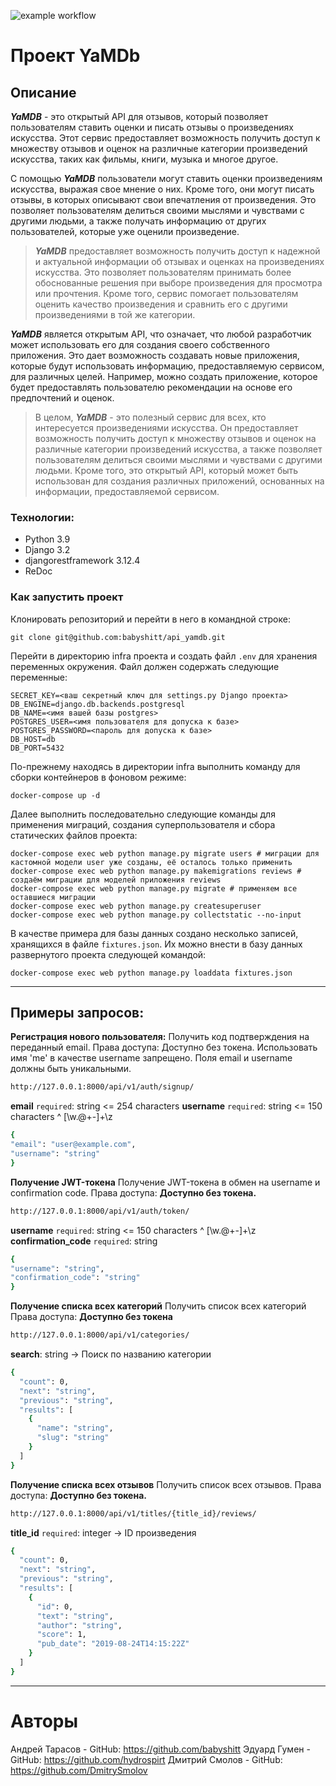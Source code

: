 ![example workflow](https://github.com/DmitrySmolov/yamdb_final/actions/workflows/yamdb_workflow.yml/badge.svg)
# Проект YaMDb
## Описание
***YaMDB*** - это открытый API для отзывов, который позволяет пользователям ставить оценки и писать отзывы о произведениях искусства. Этот сервис предоставляет возможность получить доступ к множеству отзывов и оценок на различные категории произведений искусства, таких как фильмы, книги, музыка и многое другое.

С помощью ***YaMDB*** пользователи могут ставить оценки произведениям искусства, выражая свое мнение о них. Кроме того, они могут писать отзывы, в которых описывают свои впечатления от произведения. Это позволяет пользователям делиться своими мыслями и чувствами с другими людьми, а также получать информацию от других пользователей, которые уже оценили произведение.

> ***YaMDB*** предоставляет возможность получить доступ к надежной и актуальной информации об отзывах и оценках на произведениях искусства. Это позволяет пользователям принимать более обоснованные решения при выборе произведения для просмотра или прочтения. Кроме того, сервис помогает пользователям оценить качество произведения и сравнить его с другими произведениями в той же категории.

***YaMDB*** является открытым API, что означает, что любой разработчик может использовать его для создания своего собственного приложения. Это дает возможность создавать новые приложения, которые будут использовать информацию, предоставляемую сервисом, для различных целей. Например, можно создать приложение, которое будет предоставлять пользователю рекомендации на основе его предпочтений и оценок.

> В целом, ***YaMDB*** - это полезный сервис для всех, кто интересуется произведениями искусства. Он предоставляет возможность получить доступ к множеству отзывов и оценок на различные категории произведений искусства, а также позволяет пользователям делиться своими мыслями и чувствами с другими людьми. Кроме того, это открытый API, который может быть использован для создания различных приложений, основанных на информации, предоставляемой сервисом.
### Технологии:
- Python 3.9
- Django 3.2
- djangorestframework 3.12.4
- ReDoc

### Как запустить проект
Клонировать репозиторий и перейти в него в командной строке:

```
git clone git@github.com:babyshitt/api_yamdb.git
```

Перейти в директорию infra проекта и создать файл `.env` для хранения переменных окружения. Файл должен содержать следующие переменные:
```
SECRET_KEY=<ваш секретный ключ для settings.py Django проекта>
DB_ENGINE=django.db.backends.postgresql
DB_NAME=<имя вашей базы postgres>
POSTGRES_USER=<имя пользователя для допуска к базе>
POSTGRES_PASSWORD=<пароль для допуска к базе>
DB_HOST=db
DB_PORT=5432
```

По-прежнему находясь в директории infra выполнить команду для сборки контейнеров в фоновом режиме:
```
docker-compose up -d
```

Далее выполнить последовательно следующие команды для применения миграций, создания суперпользователя и сбора статических файлов проекта:
```
docker-compose exec web python manage.py migrate users # миграции для кастомной модели user уже созданы, её осталось только применить
docker-compose exec web python manage.py makemigrations reviews # создаём миграции для моделей приложения reviews
docker-compose exec web python manage.py migrate # применяем все оставшиеся миграции
docker-compose exec web python manage.py createsuperuser
docker-compose exec web python manage.py collectstatic --no-input
```
В качестве примера для базы данных создано несколько записей, хранящихся в файле `fixtures.json`. Их можно внести в базу данных развернутого проекта следующей командой:
```
docker-compose exec web python manage.py loaddata fixtures.json
```

---
## Примеры запросов:
**Регистрация нового пользователя:**
Получить код подтверждения на переданный email. Права доступа: Доступно без токена. Использовать имя 'me' в качестве username запрещено. Поля email и username должны быть уникальными.
```sh
http://127.0.0.1:8000/api/v1/auth/signup/
```
**email** `required`: string <email> <= 254 characters
**username** `required`: string <= 150 characters ^ [\w.@+-]+\z
```sh
{
"email": "user@example.com",
"username": "string"
}
```

**Получение JWT-токена**
Получение JWT-токена в обмен на username и confirmation code. Права доступа: **Доступно без токена.**
```sh
http://127.0.0.1:8000/api/v1/auth/token/
```
**username** `required`: string <= 150 characters ^ [\w.@+-]+\z
**confirmation_code** `required`: string
```sh
{
"username": "string",
"confirmation_code": "string"
}
```
**Получение списка всех категорий**
Получить список всех категорий Права доступа: **Доступно без токена**
```sh
http://127.0.0.1:8000/api/v1/categories/
```
**search**:	string -> Поиск по названию категории
```sh
{
  "count": 0,
  "next": "string",
  "previous": "string",
  "results": [
    {
      "name": "string",
      "slug": "string"
    }
  ]
}
```
**Получение списка всех отзывов**
Получить список всех отзывов. Права доступа: **Доступно без токена.**
```sh
http://127.0.0.1:8000/api/v1/titles/{title_id}/reviews/
```
**title_id** `required`: integer -> ID произведения
```sh
{
  "count": 0,
  "next": "string",
  "previous": "string",
  "results": [
    {
      "id": 0,
      "text": "string",
      "author": "string",
      "score": 1,
      "pub_date": "2019-08-24T14:15:22Z"
    }
  ]
}
```

---
# Авторы
Андрей Тарасов - GitHub: https://github.com/babyshitt
Эдуард Гумен - GitHub: https://github.com/hydrospirt
Дмитрий Смолов - GitHub: https://github.com/DmitrySmolov